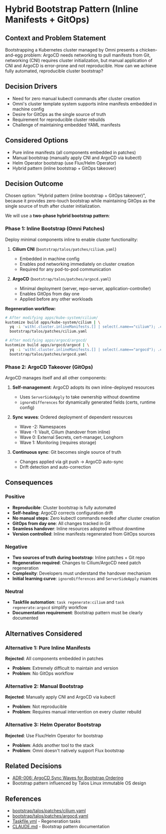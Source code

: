 # Hybrid Bootstrap Pattern (Inline Manifests + GitOps)

## Context and Problem Statement

Bootstrapping a Kubernetes cluster managed by Omni presents a chicken-and-egg problem: ArgoCD needs networking to pull manifests from Git, networking (CNI) requires cluster initialization, but manual application of CNI and ArgoCD is error-prone and not reproducible. How can we achieve fully automated, reproducible cluster bootstrap?

## Decision Drivers

* Need for zero manual kubectl commands after cluster creation
* Omni's cluster template system supports inline manifests embedded in machine config
* Desire for GitOps as the single source of truth
* Requirement for reproducible cluster rebuilds
* Challenge of maintaining embedded YAML manifests

## Considered Options

* Pure inline manifests (all components embedded in patches)
* Manual bootstrap (manually apply CNI and ArgoCD via kubectl)
* Helm Operator bootstrap (use Flux/Helm Operator)
* Hybrid pattern (inline bootstrap + GitOps takeover)

## Decision Outcome

Chosen option: "Hybrid pattern (inline bootstrap + GitOps takeover)", because it provides zero-touch bootstrap while maintaining GitOps as the single source of truth after cluster initialization.

We will use a **two-phase hybrid bootstrap pattern**:

### Phase 1: Inline Bootstrap (Omni Patches)

Deploy minimal components inline to enable cluster functionality:

1. **Cilium CNI** (`bootstrap/talos/patches/cilium.yaml`)
   - Embedded in machine config
   - Enables pod networking immediately on cluster creation
   - Required for any pod-to-pod communication

2. **ArgoCD** (`bootstrap/talos/patches/argocd.yaml`)
   - Minimal deployment (server, repo-server, application-controller)
   - Enables GitOps from day one
   - Applied before any other workloads

**Regeneration workflow:**
```bash
# After modifying apps/kube-system/cilium/
kustomize build apps/kube-system/cilium | \
  yq -i 'with(.cluster.inlineManifests.[] | select(.name=="cilium"); .contents=load_str("/dev/stdin"))' \
  bootstrap/talos/patches/cilium.yaml

# After modifying apps/argocd/argocd/
kustomize build apps/argocd/argocd | \
  yq -i 'with(.cluster.inlineManifests.[] | select(.name=="argocd"); .contents=load_str("/dev/stdin"))' \
  bootstrap/talos/patches/argocd.yaml
```

### Phase 2: ArgoCD Takeover (GitOps)

ArgoCD manages itself and all other components:

1. **Self-management**: ArgoCD adopts its own inline-deployed resources
   - Uses `ServerSideApply` to take ownership without downtime
   - `ignoreDifferences` for dynamically generated fields (certs, runtime config)

2. **Sync waves**: Ordered deployment of dependent resources
   - Wave -2: Namespaces
   - Wave -1: Vault, Cilium (handover from inline)
   - Wave 0: External Secrets, cert-manager, Longhorn
   - Wave 1: Monitoring (requires storage)

3. **Continuous sync**: Git becomes single source of truth
   - Changes applied via git push → ArgoCD auto-sync
   - Drift detection and auto-correction

## Consequences

### Positive

- **Reproducible**: Cluster bootstrap is fully automated
- **Self-healing**: ArgoCD corrects configuration drift
- **No manual steps**: Zero kubectl commands needed after cluster creation
- **GitOps from day one**: All changes tracked in Git
- **Seamless handover**: Inline resources adopted without downtime
- **Version controlled**: Inline manifests regenerated from GitOps sources

### Negative

- **Two sources of truth during bootstrap**: Inline patches + Git repo
- **Regeneration required**: Changes to Cilium/ArgoCD need patch regeneration
- **Complexity**: Developers must understand the handover mechanism
- **Initial learning curve**: `ignoreDifferences` and `ServerSideApply` nuances

### Neutral

- **Taskfile automation**: `task regenerate:cilium` and `task regenerate:argocd` simplify workflow
- **Documentation requirement**: Bootstrap pattern must be clearly documented

## Alternatives Considered

### Alternative 1: Pure Inline Manifests
**Rejected**: All components embedded in patches
- **Problem**: Extremely difficult to maintain and version
- **Problem**: No GitOps workflow

### Alternative 2: Manual Bootstrap
**Rejected**: Manually apply CNI and ArgoCD via kubectl
- **Problem**: Not reproducible
- **Problem**: Requires manual intervention on every cluster rebuild

### Alternative 3: Helm Operator Bootstrap
**Rejected**: Use Flux/Helm Operator for bootstrap
- **Problem**: Adds another tool to the stack
- **Problem**: Omni doesn't natively support Flux bootstrap

## Related Decisions

- [ADR-006: ArgoCD Sync Waves for Bootstrap Ordering](006-argocd-sync-waves-for-bootstrap-ordering.md)
- Bootstrap pattern influenced by Talos Linux immutable OS design

## References

- [bootstrap/talos/patches/cilium.yaml](../../bootstrap/talos/patches/cilium.yaml)
- [bootstrap/talos/patches/argocd.yaml](../../bootstrap/talos/patches/argocd.yaml)
- [Taskfile.yml](../../Taskfile.yml) - Regeneration tasks
- [CLAUDE.md](../../CLAUDE.md) - Bootstrap pattern documentation

